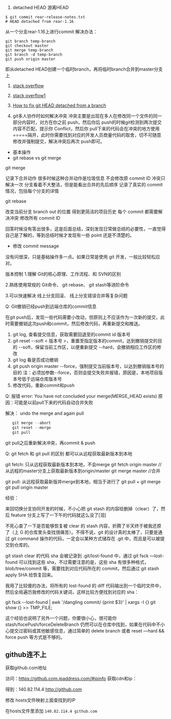 1. detached HEAD 游离HEAD
```
$ git commit rear-release-notes.txt
# HEAD detached from rear-1.16
```
从一个分支rear-1.16上进行commit
解决办法：
```
git branch temp-branch
git checkout master
git merge temp-branch
git branch -d temp-branch
git push origin master
```
即从detached HEAD创建一个临时branch，再将临时branch合并到master分支上

1. [stack overflow](https://stackoverflow.com/questions/5772192/how-can-i-reconcile-detached-head-with-master-origin)
2. [stack overflow1](https://stackoverflow.com/questions/30471557/git-push-master-fatal-you-are-not-currently-on-a-branch)
3. [How to fix git HEAD detached from a branch](http://www.it3.be/2014/05/07/git-head-detached/)


2. git多人协作时如何解决冲突
冲突主要是出现在多人在修改同一个文件的同一部分内容时，对方在你之前 push，然后你后 push的时候git检测到两次提交内容不匹配，提示你 Conflict，然后你 pull下来的代码会在冲突的地方使用 =====隔开，此时你需要找到对应的开发人员商量代码的取舍，切不可随意修改并强制提交，解决冲突后再次 push即可。

- 基本操作
- git rebase vs git merge

git merge

记录下合并动作 很多时候这种合并动作是垃圾信息
不会修改原 commit ID
冲突只解决一次
分支看着不大整洁，但是能看出合并的先后顺序
记录了真实的 commit 情况，包括每个分支的详情


git rebase

改变当前分支 branch out 的位置
得到更简洁的项目历史
每个 commit 都需要解决冲突
修改所有 commit ID

回答时候没有答出很多，这是后面总结，深刻发现日常做总结的必要性，一直觉得自己是了解的，等到总结时候才发现有一些 point 还是不清楚的。
- 修改 commit message

没有问很深，只是基础操作多一点。如果日常是使用 git 开发，一般比较轻松应对。

版本控制
1.理解 Git的核心原理、工作流程、和 SVN的区别

2.熟练使用常规的 Git命令、 git rebase、 git stash等进阶命令

3.可以快速解决 线上分支回滚、 线上分支错误合并等复杂问题

Q: Git撤销已经push到远端仓库的commit信息

在git push后，发现一些代码需要小改动，但原则上不应该作为一次新的提交，此时需要撤销这次push和commit，然后修改代码，再重新提交和推送。

1. git log, 查看提交信息，获取需要回退至的commit id 版本号
2. git reset --soft < 版本号 >，重置至指定版本的commit，达到撤销提交的目的
--soft，保留当前工作区，以便重新提交
--hard，会撤销相应工作区的修改
3. git log 看是否成功撤销
4. git push origin master --force，强制提交当前版本号，以达到撤销版本号的目的
注：必须加参数--force，否则会提交失败并报错，原因是，本地项目版本号低于远端仓库版本号
5. 修改代码，重新commit和push

Q: 报错 error: You have not concluded your merge(MERGE_HEAD exists)
   原因：可能是以前pull下来的代码自动合并失败

   解决： undo the merge and again pull
   
   ```javascript
      git merge --abort
      git reset --merge
      git pull
   ```
  
  git pull之后重新解决冲突，再commit & push


Q: git fetch 和 git pull 的区别
   都可以从远程获取最新版本到本地

   git fetch: 只从远程获取最新版本到本地，不会merge
      git fetch origin master //从远程的master分支上获取最新版本到origin/master
      git merge master  //合并

   git pull: 从远程获取最新版并merge到本地，相当于进行了 git pull + git merge
      git pull origin master


经验：

来回切换分支协同开发的时候，不小心把 git stash 的内容给删掉（clear）了，然后 feature 分支上写了一下午的代码就这么没了[泪]

不死心查了一下是否能够恢复被 clear 的 stash 内容，折腾了半天终于被我还原了（上 G 的仓库里头查找很痛苦）。不得不说，git 的设计真的太棒了，只要是通过 git command 操作的代码，一定会以某种方式储存在 .git 中，而且是可以被提交到仓库的。

git stash clear 的代码 sha 会被记录到 .git/lost-found 中，通过 git fsck —lost-found 可以找到这些 sha，不过需要注意的是，这些 sha 有很多种格式，blob/tree/commit 等，需要找到对应代码所在的 commit，然后通过 git stash apply SHA 给恢复回来。

我用了比较傻的办法，将所有的 lost-found 的 diff 代码输出到一个临时文件中，然后全局遍历我修改的代码关键词，这样比较方便找到对应的 sha：

git fsck --lost-found | awk '/dangling commit/ {print $3}' | xargs -I {} git show {} >> TMP_FILE;

这个经验也说明了另外一个问题，你要很小心，很可能你 stash/focePush/forceDeleteBranch 仍然可以在仓库中找到，如果在代码中不小心提交过密码或其他敏感信息，通过简单的 delete branch 或者 reset —hard && force push 等方式是不够的。

## github连不上

获取github.com地址

访问：https://github.com.ipaddress.com/#ipinfo 获取cdn和ip：

得到：140.82.114.4 http://github.com

修改 hosts文件映射上面查找到的IP

在hosts文件里添加 `140.82.114.4 github.com`


